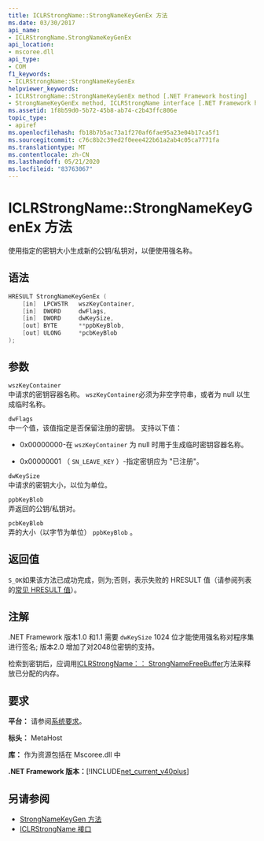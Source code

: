 ```yaml
---
title: ICLRStrongName::StrongNameKeyGenEx 方法
ms.date: 03/30/2017
api_name:
- ICLRStrongName.StrongNameKeyGenEx
api_location:
- mscoree.dll
api_type:
- COM
f1_keywords:
- ICLRStrongName::StrongNameKeyGenEx
helpviewer_keywords:
- ICLRStrongName::StrongNameKeyGenEx method [.NET Framework hosting]
- StrongNameKeyGenEx method, ICLRStrongName interface [.NET Framework hosting]
ms.assetid: 1f8b59d0-5b72-45b8-ab74-c2b43ffc806e
topic_type:
- apiref
ms.openlocfilehash: fb18b7b5ac73a1f270af6fae95a23e04b17ca5f1
ms.sourcegitcommit: c76c8b2c39ed2f0eee422b61a2ab4c05ca7771fa
ms.translationtype: MT
ms.contentlocale: zh-CN
ms.lasthandoff: 05/21/2020
ms.locfileid: "83763067"
---
```

# <a name="iclrstrongnamestrongnamekeygenex-method"></a>ICLRStrongName::StrongNameKeyGenEx 方法
使用指定的密钥大小生成新的公钥/私钥对，以便使用强名称。  
  
## <a name="syntax"></a>语法  
  
```cpp  
HRESULT StrongNameKeyGenEx (  
    [in]  LPCWSTR   wszKeyContainer,  
    [in]  DWORD     dwFlags,  
    [in]  DWORD     dwKeySize,  
    [out] BYTE      **ppbKeyBlob,  
    [out] ULONG     *pcbKeyBlob  
);  
```  
  
## <a name="parameters"></a>参数  
 `wszKeyContainer`  
 中请求的密钥容器名称。 `wszKeyContainer`必须为非空字符串，或者为 null 以生成临时名称。  
  
 `dwFlags`  
 中一个值，该值指定是否保留注册的密钥。 支持以下值：  
  
- 0x00000000-在 `wszKeyContainer` 为 null 时用于生成临时密钥容器名称。  
  
- 0x00000001 （ `SN_LEAVE_KEY` ）-指定密钥应为 "已注册"。  
  
 `dwKeySize`  
 中请求的密钥大小，以位为单位。  
  
 `ppbKeyBlob`  
 弄返回的公钥/私钥对。  
  
 `pcbKeyBlob`  
 弄的大小（以字节为单位） `ppbKeyBlob` 。  
  
## <a name="return-value"></a>返回值  
 `S_OK`如果该方法已成功完成，则为;否则，表示失败的 HRESULT 值（请参阅列表的[常见 HRESULT 值](/windows/win32/seccrypto/common-hresult-values)）。  
  
## <a name="remarks"></a>注解  
 .NET Framework 版本1.0 和1.1 需要 `dwKeySize` 1024 位才能使用强名称对程序集进行签名; 版本2.0 增加了对2048位密钥的支持。  
  
 检索到密钥后，应调用[ICLRStrongName：： StrongNameFreeBuffer](iclrstrongname-strongnamefreebuffer-method.md)方法来释放已分配的内存。  
  
## <a name="requirements"></a>要求  
 **平台：** 请参阅[系统要求](../../get-started/system-requirements.md)。  
  
 **标头：** MetaHost  
  
 **库：** 作为资源包括在 Mscoree.dll 中  
  
 **.NET Framework 版本：**[!INCLUDE[net_current_v40plus](../../../../includes/net-current-v40plus-md.md)]  
  
## <a name="see-also"></a>另请参阅

- [StrongNameKeyGen 方法](iclrstrongname-strongnamekeygen-method.md)
- [ICLRStrongName 接口](iclrstrongname-interface.md)
